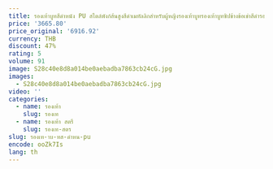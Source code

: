 ```yaml
---
title: รองเท้าบูทสีดำหนัง PU สไตล์พังก์ส้นสูงสีดำเมทัลลิกสำหรับผู้หญิงรองเท้าบูทรองเท้าบูทซิปข้างข้อเข่าสีดำรองเท้าขนาดรันเวย์มาใหม่46
price: '3665.80'
price_original: '6916.92'
currency: THB
discount: 47%
rating: 5
volume: 91
image: S28c40e8d8a014be0aebadba7863cb24cG.jpg
images:
  - S28c40e8d8a014be0aebadba7863cb24cG.jpg
video: ''
categories:
  - name: รองเท้า
    slug: รองเท
  - name: รองเท้า สตรี
    slug: รองเท-สตร
slug: รองเท-าบ-ทส-ดำหน-pu
encode: ooZk7Is
lang: th
---
```

  